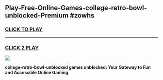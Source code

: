 
## Play-Free-Online-Games-college-retro-bowl-unblocked-Premium #zowhs
<h3>
<a href="https://premium.freeplayer.one?title=college-retro-bowl-unblocked&ref=8M">CLICK TO PLAY</a></h3>
<hr>

<h3>
<a href="https://premium.freeplayer.one?title=college-retro-bowl-unblocked&ref=8M">CLICK 2 PLAY</a>
  
</h3>

<a href="https://premium.freeplayer.one?title=college-retro-bowl-unblocked&ref=8M"><img src="https://clearcache.store/games.png"></a>


**college-retro-bowl-unblocked games unblocked: Your Gateway to Fun and Accessible Online Gaming**
